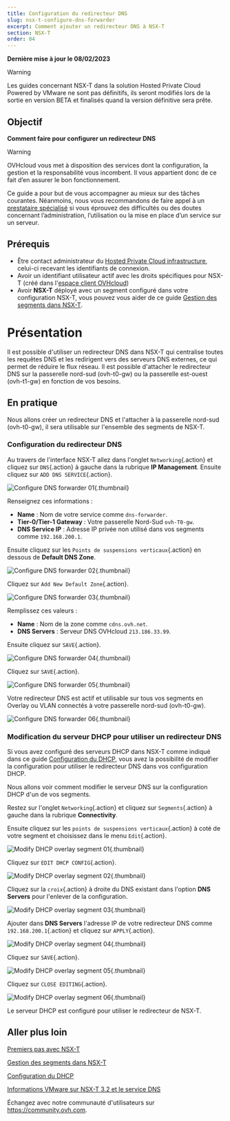 ```yaml
---
title: Configuration du redirecteur DNS
slug: nsx-t-configure-dns-forwarder
excerpt: Comment ajouter un redirecteur DNS à NSX-T
section: NSX-T
order: 04
---
```


**Dernière mise à jour le 08/02/2023**

> [!warning]
> Les guides concernant NSX-T dans la solution Hosted Private Cloud Powered by VMware ne sont pas définitifs, ils seront modifiés lors de la sortie en version BETA et finalisés quand la version définitive sera prête. 
>

## Objectif

**Comment faire pour configurer un redirecteur DNS**

> [!warning]
> OVHcloud vous met à disposition des services dont la configuration, la gestion et la responsabilité vous incombent. Il vous appartient donc de ce fait d’en assurer le bon fonctionnement.
>
> Ce guide a pour but de vous accompagner au mieux sur des tâches courantes. Néanmoins, nous vous recommandons de faire appel à un [prestataire spécialisé](https://partner.ovhcloud.com/fr/) si vous éprouvez des difficultés ou des doutes concernant l’administration, l’utilisation ou la mise en place d’un service sur un serveur.
>

## Prérequis

- Être contact administrateur du [Hosted Private Cloud infrastructure](https://www.ovhcloud.com/fr/enterprise/products/hosted-private-cloud/), celui-ci recevant les identifiants de connexion.
- Avoir un identifiant utilisateur actif avec les droits spécifiques pour NSX-T (créé dans l'[espace client OVHcloud](https://www.ovh.com/auth/?action=gotomanager&from=https://www.ovh.com/fr/&ovhSubsidiary=fr))
- Avoir **NSX-T** déployé avec un segment configuré dans votre configuration NSX-T, vous pouvez vous aider de ce guide [Gestion des segments dans NSX-T](https://docs.ovh.com/fr/private-cloud/nsx-t-segment-management).

# Présentation

Il est possible d'utiliser un redirecteur DNS dans NSX-T qui centralise toutes les requêtes DNS et les redirigent vers des serveurs DNS externes, ce qui permet de réduire le flux réseau. Il est possible d'attacher le redirecteur DNS sur la passerelle nord-sud (ovh-t0-gw) ou la passerelle est-ouest (ovh-t1-gw) en fonction de vos besoins.

## En pratique

Nous allons créer un redirecteur DNS et l'attacher à la passerelle nord-sud (ovh-t0-gw), il sera utilisable sur l'ensemble des segments de NSX-T.

### Configuration du redirecteur DNS

Au travers de l'interface NSX-T allez dans l'onglet `Networking`{.action} et cliquez sur `DNS`{.action} à gauche dans la rubrique **IP Management**. Ensuite cliquez sur `ADD DNS SERVICE`{.action}.

![Configure DNS forwarder 01](images/01-configure-dns-forwarder01.png){.thumbnail}

Renseignez ces informations :

* **Name** : Nom de votre service comme `dns-forwarder`.
* **Tier-0/Tier-1 Gateway** : Votre passerelle Nord-Sud `ovh-T0-gw`.
* **DNS Service IP** : Adresse IP privée non utilisé dans vos segments comme `192.168.200.1`.

Ensuite cliquez sur les `Points de suspensions verticaux`{.action} en dessous de **Default DNS Zone**.

![Configure DNS forwarder 02](images/01-configure-dns-forwarder02.png){.thumbnail}

Cliquez sur `Add New Default Zone`{.action}.

![Configure DNS forwarder 03](images/01-configure-dns-forwarder03.png){.thumbnail}

Remplissez ces valeurs :

* **Name** : Nom de la zone comme `cdns.ovh.net`.
* **DNS Servers** : Serveur DNS OVHcloud `213.186.33.99`.

Ensuite cliquez sur `SAVE`{.action}.

![Configure DNS forwarder 04](images/01-configure-dns-forwarder04.png){.thumbnail}

Cliquez sur `SAVE`{.action}.

![Configure DNS forwarder 05](images/01-configure-dns-forwarder05.png){.thumbnail}

Votre redirecteur DNS est actif et utilisable sur tous vos segments en Overlay ou VLAN connectés à votre passerelle nord-sud (ovh-t0-gw).

![Configure DNS forwarder 06](images/01-configure-dns-forwarder06.png){.thumbnail}

### Modification du serveur DHCP pour utiliser un redirecteur DNS

Si vous avez configuré des serveurs DHCP dans NSX-T comme indiqué dans ce guide [Configuration du DHCP](https://docs.ovh.com/fr/nsx-t-dhcp-configuration), vous avez la possibilité de modifier la configuration pour utiliser le redirecteur DNS dans vos configuration DHCP.

Nous allons voir comment modifier le serveur DNS sur la configuration DHCP d'un de vos segments.

Restez sur l'onglet `Networking`{.action} et cliquez sur `Segments`{.action} à gauche dans la rubrique **Connectivity**. 

Ensuite cliquez sur les `points de suspensions verticaux`{.action} à coté de votre segment et choisissez dans le menu `Edit`{.action}.

![Modify DHCP overlay segment 01](images/02-modify-dhcp-overlay-segment01.png){.thumbnail}

Cliquez sur `EDIT DHCP CONFIG`{.action}.

![Modify DHCP overlay segment 02](images/02-modify-dhcp-overlay-segment02.png){.thumbnail}

Cliquez sur la `croix`{.action} à droite du DNS existant dans l'option **DNS Servers** pour l'enlever de la configuration.

![Modify DHCP overlay segment 03](images/02-modify-dhcp-overlay-segment03.png){.thumbnail}

Ajouter dans **DNS Servers** l'adresse IP de votre redirecteur DNS comme `192.168.200.1`{.action} et cliquez sur `APPLY`{.action}.

![Modify DHCP overlay segment 04](images/02-modify-dhcp-overlay-segment04.png){.thumbnail}

Cliquez sur `SAVE`{.action}.

![Modify DHCP overlay segment 05](images/02-modify-dhcp-overlay-segment05.png){.thumbnail}

Cliquez sur `CLOSE EDITING`{.action}.

![Modify DHCP overlay segment 06](images/02-modify-dhcp-overlay-segment06.png){.thumbnail}

Le serveur DHCP est configuré pour utiliser le redirecteur de NSX-T.

## Aller plus loin

[Premiers pas avec NSX-T](https://docs.ovh.com/fr/private-cloud/nsx-t-first-steps/)

[Gestion des segments dans NSX-T](https://docs.ovh.com/fr/nsx-t-segment-management/)

[Configuration du DHCP](https://docs.ovh.com/fr/nsx-t-dhcp-configuration)

[Informations VMware sur NSX-T 3.2 et le service DNS](https://docs.vmware.com/en/VMware-NSX-T-Data-Center/3.2/administration/GUID-A0172881-BB25-4992-A499-14F9BE3BE7F2.html)


Échangez avec notre communauté d'utilisateurs sur <https://community.ovh.com>.

